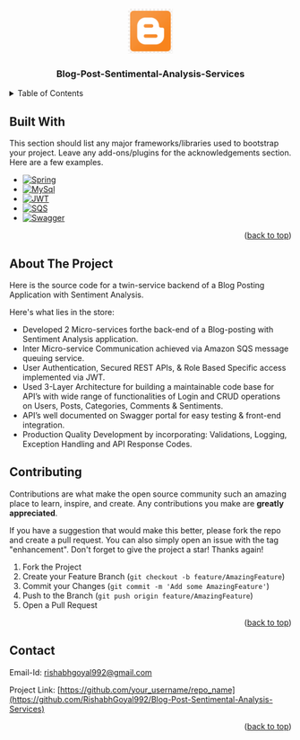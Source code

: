 <!-- Improved compatibility of back to top link: See: https://github.com/othneildrew/Best-README-Template/pull/73 -->
<a name="readme-top"></a>
<!--
*** Thanks for checking out the Best-README-Template. If you have a suggestion
*** that would make this better, please fork the repo and create a pull request
*** or simply open an issue with the tag "enhancement".
*** Don't forget to give the project a star!
*** Thanks again! Now go create something AMAZING! :D
-->



<!-- PROJECT SHIELDS -->
<!--
*** I'm using markdown "reference style" links for readability.
*** Reference links are enclosed in brackets [ ] instead of parentheses ( ).
*** See the bottom of this document for the declaration of the reference variables
*** for contributors-url, forks-url, etc. This is an optional, concise syntax you may use.
*** https://www.markdownguide.org/basic-syntax/#reference-style-links
-->




<!-- PROJECT LOGO -->
<br />
<div align="center">
  <a href="https://github.com/othneildrew/Best-README-Template">
    <img src="resources/logo.png" alt="Logo" width="80" height="80">
  </a>

  <h3 align="center">Blog-Post-Sentimental-Analysis-Services
</h3>

</div>



<!-- TABLE OF CONTENTS -->
<details>
  <summary>Table of Contents</summary>
  <ol>
    <li>
      <a href="#built-with">Built With</a>
    </li>
    <li>
      <a href="#about-the-project">About The Project</a>
    </li>
    <li><a href="#contact">Contact</a></li>
  </ol>
</details>

## Built With

This section should list any major frameworks/libraries used to bootstrap your project. Leave any add-ons/plugins for the acknowledgements section. Here are a few examples.

* [![Spring][Spring-boot]][s-url]
* [![MySql][MySql]][m-url]
* [![JWT][JWT]][jwt-url]
* [![SQS][SQS]][sqs-url]
* [![Swagger][Swagger]][swag-url]



<p align="right">(<a href="#readme-top">back to top</a>)</p>

<!-- ABOUT THE PROJECT -->
## About The Project
<!-- 
[![Product Name Screen Shot][product-screenshot]](https://example.com) -->

Here is the source code for a twin-service backend of a Blog Posting Application with Sentiment Analysis.

Here's what lies in the store:
* Developed 2 Micro-services forthe back-end of a Blog-posting with
Sentiment Analysis application.
* Inter Micro-service Communication achieved via Amazon SQS message
queuing service.
* User Authentication, Secured REST APIs, & Role Based Specific access
implemented via JWT.
* Used 3-Layer Architecture for building a maintainable code base for
API’s with wide range of functionalities of Login and CRUD operations
on Users, Posts, Categories, Comments & Sentiments.
* API’s well documented on Swagger portal for easy testing & front-end
integration.
* Production Quality Development by incorporating: Validations, Logging,
Exception Handling and API Response Codes.

<!-- Of course, no one template will serve all projects since your needs may be different. So I'll be adding more in the near future. You may also suggest changes by forking this repo and creating a pull request or opening an issue. Thanks to all the people have contributed to expanding this template!

Use the `BLANK_README.md` to get started.

<p align="right">(<a href="#readme-top">back to top</a>)</p> -->









<!-- CONTRIBUTING -->
## Contributing

Contributions are what make the open source community such an amazing place to learn, inspire, and create. Any contributions you make are **greatly appreciated**.

If you have a suggestion that would make this better, please fork the repo and create a pull request. You can also simply open an issue with the tag "enhancement".
Don't forget to give the project a star! Thanks again!

1. Fork the Project
2. Create your Feature Branch (`git checkout -b feature/AmazingFeature`)
3. Commit your Changes (`git commit -m 'Add some AmazingFeature'`)
4. Push to the Branch (`git push origin feature/AmazingFeature`)
5. Open a Pull Request

<p align="right">(<a href="#readme-top">back to top</a>)</p>




<!-- CONTACT -->
## Contact

Email-Id: rishabhgoyal992@gmail.com

Project Link: [https://github.com/your_username/repo_name](https://github.com/RishabhGoyal992/Blog-Post-Sentimental-Analysis-Services)

<p align="right">(<a href="#readme-top">back to top</a>)</p>






<!-- MARKDOWN LINKS & IMAGES -->
<!-- https://www.markdownguide.org/basic-syntax/#reference-style-links -->
[s-url]: https://spring.io/projects/spring-boot
[m-url]: https://www.mysql.com/
[Next.js]: https://img.shields.io/badge/next.js-000000?style=for-the-badge&logo=nextdotjs&logoColor=white
[Next-url]: https://nextjs.org/
[React.js]: https://img.shields.io/badge/React-20232A?style=for-the-badge&logo=react&logoColor=61DAFB
[jwt-url]: https://jwt.io/
[Spring-boot]: https://img.shields.io/badge/Spring_Boot-F2F4F9?style=for-the-badge&logo=spring-boot
[Vue-url]: https://vuejs.org/
[JWT]: https://img.shields.io/badge/JWT-000000?style=for-the-badge&logo=JSON%20web%20tokens&logoColor=white
[Angular-url]: https://angular.io/
[SQS]: https://img.shields.io/badge/Amazon_SQS-FF9900?style=for-the-badge&logo=amazonaws&logoColor=white
[Svelte-url]: https://svelte.dev/
[Laravel.com]: https://img.shields.io/badge/Laravel-FF2D20?style=for-the-badge&logo=laravel&logoColor=white
[swag-url]: https://swagger.io/
[Swagger]: https://img.shields.io/badge/Swagger-85EA2D?style=for-the-badge&logo=Swagger&logoColor=white
[Bootstrap-url]: https://getbootstrap.com
[MySql]: https://img.shields.io/badge/MySQL-005C84?style=for-the-badge&logo=mysql&logoColor=white
[sqs-url]: https://aws.amazon.com/sqs/
